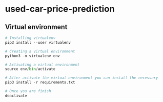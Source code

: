 # used-car-price-prediction



## Virtual environment

```python
# Installing virtualenv
pip3 install --user virtualenv

# Creating a virtual environment
python3 -m virtualenv env

# Activating a virtual environment
source env/bin/activate

# After activate the virtual environment you can install the necessary dependencies
pip3 install -r requirements.txt

# Once you are finish 
deactivate
```